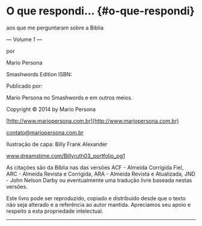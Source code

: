 # O que respondi... {#o-que-respondi}

aos que me perguntaram sobre a Bíblia

— Volume 1 —

por

Mario Persona

Smashwords Edition ISBN:

Publicado por:

Mario Persona no Smashwords e em outros meios.

Copyright © 2014 by Mario Persona

[http://www.mariopersona.com.br](http://www.mariopersona.com.br)

contato@mariopersona.com.br

Ilustração de capa: Billy Frank Alexander

www.dreamstime.com/Billyruth03_portfolio_pg1

As citações são da Bíblia nas das versões ACF - Almeida Corrigida Fiel, ARC - Almeida Revista e Corrigida, ARA - Almeida Revista e Atualizada, JND - John Nelson Darby ou eventualmente uma tradução livre baseada nestas versões.

Este livro pode ser reproduzido, copiado e distribuído desde que o texto não seja alterado e a referência ao autor mantida. Apreciamos seu apoio e respeito a esta propriedade intelectual.

*****